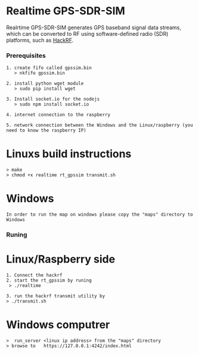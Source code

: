 # Realtime GPS-SDR-SIM

Realrtime GPS-SDR-SIM generates GPS baseband signal data streams, which can be converted 
to RF using software-defined radio (SDR) platforms, such as [HackRF](https://github.com/mossmann/hackrf/wiki).

### Prerequisites
    1. create fifo called gpssim.bin
       > nkfifo gpssim.bin
       
    2. install python wget module
       > sudo pip install wget
       
    3. Install socket.io for the nodejs
       > sudo npm install socket.io

    4. internet connection to the raspberry

    5. network connection between the Windows and the Linux/raspberry (you need to know the raspberry IP)
       
  # Linuxs build instructions
    > make
    > chmod +x realtime rt_gpssim transmit.sh
    
  # Windows    
    In order to run the map on windows please copy the "maps" directory to Windows    


### Runing
  # Linux/Raspberry side
    1. Connect the hackrf
    2. start the rt_gpssim by runing 
     > ./realtime
     
    3. run the hackrf transmit utility by
    > ./transmit.sh
    
    
  # Windows computrer 
    >  run_server <linux ip address> from the "maps" directory
    > browse to   https://127.0.0.1:4242/index.html
    
